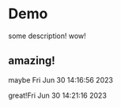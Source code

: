 # Demo
some description!
wow!
## amazing!
maybe
Fri Jun 30 14:16:56     2023

great!Fri Jun 30 14:21:16     2023

